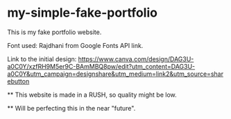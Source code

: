 # my-simple-fake-portfolio

This is my fake portfolio website.

Font used: Rajdhani from Google Fonts API link.

Link to the initial design: https://www.canva.com/design/DAG3U-a0C0Y/xzfRH9M5er9C-BAmMBQ8pw/edit?utm_content=DAG3U-a0C0Y&utm_campaign=designshare&utm_medium=link2&utm_source=sharebutton

** This website is made in a RUSH, so quality might be low. 

** Will be perfecting this in the near "future".